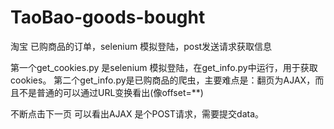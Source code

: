 # TaoBao-goods-bought
淘宝 已购商品的订单，selenium 模拟登陆，post发送请求获取信息


第一个get_cookies.py 是selenium 模拟登陆，在get_info.py中运行，用于获取cookies。
第二个get_info.py是已购商品的爬虫，主要难点是：翻页为AJAX，而且不是普通的可以通过URL变换看出(像offset=**)


不断点击下一页 可以看出AJAX 是个POST请求，需要提交data。
